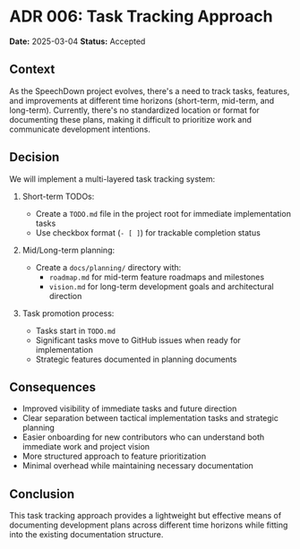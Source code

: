 # ADR 006: Task Tracking Approach

**Date:** 2025-03-04
**Status:** Accepted

## Context

As the SpeechDown project evolves, there's a need to track tasks, features, and improvements at different time horizons (short-term, mid-term, and long-term). Currently, there's no standardized location or format for documenting these plans, making it difficult to prioritize work and communicate development intentions.

## Decision

We will implement a multi-layered task tracking system:

1. Short-term TODOs:
   - Create a `TODO.md` file in the project root for immediate implementation tasks
   - Use checkbox format (`- [ ]`) for trackable completion status

2. Mid/Long-term planning:
   - Create a `docs/planning/` directory with:
     - `roadmap.md` for mid-term feature roadmaps and milestones
     - `vision.md` for long-term development goals and architectural direction

3. Task promotion process:
   - Tasks start in `TODO.md`
   - Significant tasks move to GitHub issues when ready for implementation
   - Strategic features documented in planning documents

## Consequences

- Improved visibility of immediate tasks and future direction
- Clear separation between tactical implementation tasks and strategic planning
- Easier onboarding for new contributors who can understand both immediate work and project vision
- More structured approach to feature prioritization
- Minimal overhead while maintaining necessary documentation

## Conclusion

This task tracking approach provides a lightweight but effective means of documenting development plans across different time horizons while fitting into the existing documentation structure.